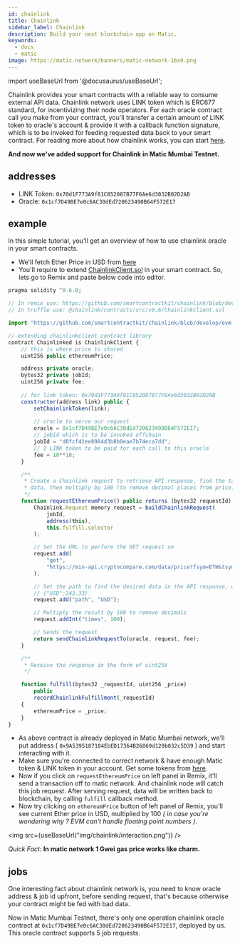 ```yaml
---
id: chainlink
title: Chainlink
sidebar_label: Chainlink
description: Build your next blockchain app on Matic.
keywords:
  - docs
  - matic
image: https://matic.network/banners/matic-network-16x9.png 
---
```

import useBaseUrl from '@docusaurus/useBaseUrl';

Chainlink provides your smart contracts with a reliable way to consume external API data. Chainlink network uses LINK token which is ERC677 standard, for incentivizing their node operators. For each oracle contract call you make from your contract, you'll transfer a certain amount of LINK token to oracle's account & provide it with a callback function signature, which is to be invoked for feeding requested data back to your smart contract. For reading more about how chainlink works, you can start [here](https://docs.chain.link/docs/architecture-overview).

**And now we've added support for Chainlink in Matic Mumbai Testnet.**

## addresses

- LINK Token: `0x70d1F773A9f81C852087B77F6Ae6d3032B02D2AB`
- Oracle: `0x1cf7D49BE7e0c6AC30dEd720623490B64F572E17`

## example

In this simple tutorial, you'll get an overview of how to use chainlink oracle in your smart contracts.

- We'll fetch Ether Price in USD from [here](https://min-api.cryptocompare.com/data/price?fsym=ETH&tsyms=USD)
- You'll require to extend [ChainlinkClient.sol](https://github.com/smartcontractkit/chainlink/blob/develop/evm-contracts/src/v0.6/ChainlinkClient.sol) in your smart contract. So, lets go to Remix and paste below code into editor.

```javascript
pragma solidity ^0.6.0;

// In remix use: https://github.com/smartcontractkit/chainlink/blob/develop/evm-contracts/src/v0.6/ChainlinkClient.sol
// In truffle use: @chainlink/contracts/src/v0.6/ChainlinkClient.sol

import "https://github.com/smartcontractkit/chainlink/blob/develop/evm-contracts/src/v0.6/ChainlinkClient.sol";

// extending chainlinkclient contract library
contract Chainlinked is ChainlinkClient {
    // this is where price to stored
    uint256 public ethereumPrice;

    address private oracle;
    bytes32 private jobId;
    uint256 private fee;
    
    // for link token: 0x70d1F773A9f81C852087B77F6Ae6d3032B02D2AB
    constructor(address link) public {
        setChainlinkToken(link);
        
        // oracle to serve our request
        oracle = 0x1cf7D49BE7e0c6AC30dEd720623490B64F572E17;
        // jobid which is to be invoked offchain 
        jobId = "d8fcf41ee8984d3b8b0eae7b74eca7dd";
        // 1 LINK token to be paid for each call to this oracle
        fee = 10**18;
    }

    /**
     * Create a Chainlink request to retrieve API response, find the target price
     * data, then multiply by 100 (to remove decimal places from price).
     */
    function requestEthereumPrice() public returns (bytes32 requestId) {
        Chainlink.Request memory request = buildChainlinkRequest(
            jobId,
            address(this),
            this.fulfill.selector
        );

        // Set the URL to perform the GET request on
        request.add(
            "get",
            "https://min-api.cryptocompare.com/data/price?fsym=ETH&tsyms=USD"
        );

        // Set the path to find the desired data in the API response, where the response format is:
        // {"USD":243.33}
        request.add("path", "USD");

        // Multiply the result by 100 to remove decimals
        request.addInt("times", 100);

        // Sends the request
        return sendChainlinkRequestTo(oracle, request, fee);
    }

    /**
     * Receive the response in the form of uint256
     */

    function fulfill(bytes32 _requestId, uint256 _price)
        public
        recordChainlinkFulfillment(_requestId)
    {
        ethereumPrice = _price;
    }
}
```

- As above contract is already deployed in Matic Mumbai network, we'll put address ( `0x9A5395187104EbED17364B26869d120b032c5D39` ) and start interacting with it.
- Make sure you're connected to correct network & have enough Matic token & LINK token in your account. Get some tokens from [here](https://faucet.matic.network/).
- Now if you click on `requestEthereumPrice` on left panel in Remix, it'll send a transaction off to matic network. And chainlink node will catch this job request. After serving request, data will be written back to blockchain, by calling `fulfill` callback method.
- Now try clicking on `ethereumPrice` button of left panel of Remix, you'll see current Ether price in USD, multiplied by 100 _( in case you're wondering why ? EVM can't handle floating point numbers )_.

<img src={useBaseUrl("img/chainlink/interaction.png")} />

_Quick Fact_: **In matic network 1 Gwei gas price works like charm.**

## jobs

One interesting fact about chainlink network is, you need to know oracle address & job id upfront, before sending request, that's because otherwise your contract might be fed with bad data.

Now in Matic Mumbai Testnet, there's only one operation chainlink oracle contract at `0x1cf7D49BE7e0c6AC30dEd720623490B64F572E17`, deployed by us. This oracle contract supports 5 job requests. 
